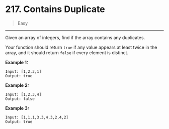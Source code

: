 # 217. Contains Duplicate

> Easy

------

Given an array of integers, find if the array contains any duplicates.

Your function should return `true` if any value appears at least twice in the array, and it should return `false` if every element is distinct.

**Example 1:**

```
Input: [1,2,3,1]
Output: true
```

**Example 2:**

```
Input: [1,2,3,4]
Output: false
```

**Example 3:**

```
Input: [1,1,1,3,3,4,3,2,4,2]
Output: true
```